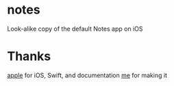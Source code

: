# notes

Look-alike copy of the default Notes app on iOS

# Thanks

[apple](https://github.com/apple) for iOS, Swift, and documentation
[me](https://github.com/apple) for making it

